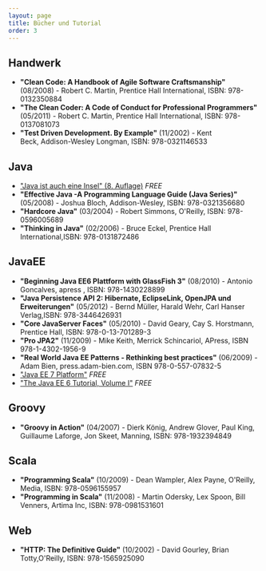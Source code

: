 ```yaml
---
layout: page
title: Bücher und Tutorial
order: 3
---
```

Handwerk
--------
* **"Clean Code: A Handbook of Agile Software Craftsmanship"** (08/2008) - Robert C. Martin, Prentice Hall International, ISBN: 978-0132350884
* **"The Clean Coder: A Code of Conduct for Professional Programmers"** (05/2011) - Robert C. Martin, Prentice Hall International, ISBN: 978-0137081073
* **"Test Driven Development. By Example"** (11/2002) - Kent Beck, Addison-Wesley Longman, ISBN: 978-0321146533

Java
----
* ["Java ist auch eine Insel" (8. Auflage)](http://openbook.galileocomputing.de/javainsel8/) *FREE*
* **"Effective Java -A Programming Language Guide (Java Series)"** (05/2008) - Joshua Bloch, Addison-Wesley, ISBN: 978-0321356680
* **"Hardcore Java"** (03/2004) - Robert Simmons, O'Reilly, ISBN: 978-0596005689
* **"Thinking in Java"** (02/2006) - Bruce Eckel, Prentice Hall International,ISBN: 978-0131872486

JavaEE
---

* **"Beginning Java EE6 Plattform with GlassFish 3"** (08/2010) - Antonio Goncalves, apress , ISBN: 978-1430228899
* **"Java Persistence API 2: Hibernate, EclipseLink, OpenJPA und Erweiterungen"** (05/2012) - Bernd Müller, Harald Wehr, Carl Hanser Verlag,ISBN: 978-3446426931
* **"Core JavaServer Faces"** (05/2010) - David Geary, Cay S. Horstmann, Prentice Hall, ISBN: 978-0-13-701289-3
* **"Pro JPA2"** (11/2009) - Mike Keith, Merrick Schincariol, APress, ISBN 978-1-4302-1956-9
* **"Real World Java EE Patterns - Rethinking best practices"** (06/2009) - Adam Bien, press.adam-bien.com, ISBN 978-0-557-07832-5
* ["Java EE 7 Platform"](http://www.oracle.com/technetwork/java/javaee/documentation/tutorials-137605.html) *FREE*
* ["The Java EE 6 Tutorial, Volume I"](http://java.sun.com/javaee/6/docs/tutorial/doc/) *FREE*

Groovy
------
* **"Groovy in Action"** (04/2007) - Dierk König, Andrew Glover, Paul King, Guillaume Laforge, Jon Skeet, Manning, ISBN: 978-1932394849

Scala
-----
* **"Programming Scala"** (10/2009) - Dean Wampler, Alex Payne, O'Reilly, Media, ISBN: 978-0596155957
* **"Programming in Scala"** (11/2008) - Martin Odersky, Lex Spoon, Bill Venners, Artima Inc, ISBN: 978-0981531601

Web
---
* **"HTTP: The Definitive Guide"** (10/2002) - David Gourley, Brian Totty,O'Reilly, ISBN: 978-1565925090

